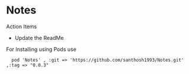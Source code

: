 # Notes


Action Items

- Update the ReadMe

For Installing using Pods use

```
  pod 'Notes' , :git => 'https://github.com/santhosh1993/Notes.git' ,:tag => "0.0.3"
```
